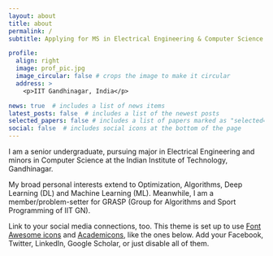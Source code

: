 ```yaml
---
layout: about
title: about
permalink: /
subtitle: Applying for MS in Electrical Engineering & Computer Science (Fall'24)

profile:
  align: right
  image: prof_pic.jpg
  image_circular: false # crops the image to make it circular
  address: >
    <p>IIT Gandhinagar, India</p>

news: true  # includes a list of news items
latest_posts: false  # includes a list of the newest posts
selected_papers: false # includes a list of papers marked as "selected={true}"
social: false  # includes social icons at the bottom of the page
---
```


I am a senior undergraduate, pursuing major in Electrical Engineering and minors in Computer Science at the Indian Institute of Technology, Gandhinagar.

My broad personal interests extend to Optimization, Algorithms, Deep Learning (DL) and Machine Learning (ML). Meanwhile, I am a member/problem-setter for GRASP (Group for Algorithms and Sport Programming of IIT GN).

Link to your social media connections, too. This theme is set up to use [Font Awesome icons](http://fortawesome.github.io/Font-Awesome/) and [Academicons](https://jpswalsh.github.io/academicons/), like the ones below. Add your Facebook, Twitter, LinkedIn, Google Scholar, or just disable all of them.
